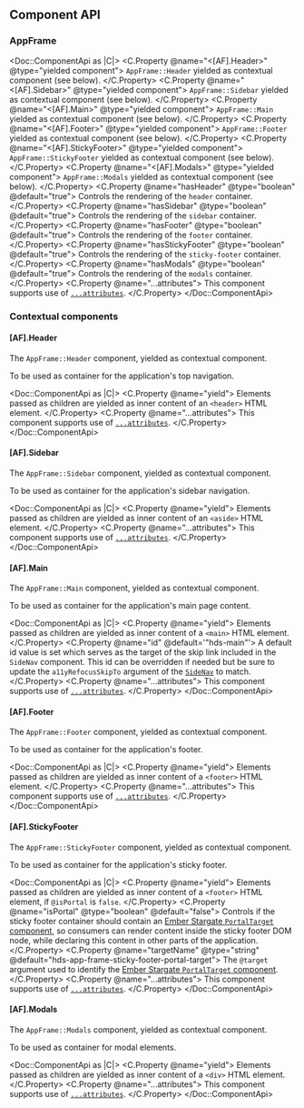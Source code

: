 ## Component API

### AppFrame

<Doc::ComponentApi as |C|>
  <C.Property @name="<[AF].Header>" @type="yielded component">
    `AppFrame::Header` yielded as contextual component (see below).
  </C.Property>
  <C.Property @name="<[AF].Sidebar>" @type="yielded component">
    `AppFrame::Sidebar` yielded as contextual component (see below).
  </C.Property>
  <C.Property @name="<[AF].Main>" @type="yielded component">
    `AppFrame::Main` yielded as contextual component (see below).
  </C.Property>
  <C.Property @name="<[AF].Footer>" @type="yielded component">
    `AppFrame::Footer` yielded as contextual component (see below).
  </C.Property>
  <C.Property @name="<[AF].StickyFooter>" @type="yielded component">
    `AppFrame::StickyFooter` yielded as contextual component (see below).
  </C.Property>
  <C.Property @name="<[AF].Modals>" @type="yielded component">
    `AppFrame::Modals` yielded as contextual component (see below).
  </C.Property>
  <C.Property @name="hasHeader" @type="boolean" @default="true">
    Controls the rendering of the `header` container.
  </C.Property>
  <C.Property @name="hasSidebar" @type="boolean" @default="true">
    Controls the rendering of the `sidebar` container.
  </C.Property>
  <C.Property @name="hasFooter" @type="boolean" @default="true">
    Controls the rendering of the `footer` container.
  </C.Property>
  <C.Property @name="hasStickyFooter" @type="boolean" @default="true">
    Controls the rendering of the `sticky-footer` container.
  </C.Property>
  <C.Property @name="hasModals" @type="boolean" @default="true">
    Controls the rendering of the `modals` container.
  </C.Property>
  <C.Property @name="...attributes">
    This component supports use of [`...attributes`](https://guides.emberjs.com/release/in-depth-topics/patterns-for-components/#toc_attribute-ordering).
  </C.Property>
</Doc::ComponentApi>

### Contextual components

#### [AF].Header

The `AppFrame::Header` component, yielded as contextual component.

To be used as container for the application's top navigation.

<Doc::ComponentApi as |C|>
  <C.Property @name="yield">
    Elements passed as children are yielded as inner content of an `<header>` HTML element.
  </C.Property>
  <C.Property @name="...attributes">
    This component supports use of [`...attributes`](https://guides.emberjs.com/release/in-depth-topics/patterns-for-components/#toc_attribute-ordering).
  </C.Property>
</Doc::ComponentApi>

#### [AF].Sidebar

The `AppFrame::Sidebar` component, yielded as contextual component.

To be used as container for the application's sidebar navigation.

<Doc::ComponentApi as |C|>
  <C.Property @name="yield">
    Elements passed as children are yielded as inner content of an `<aside>` HTML element.
  </C.Property>
  <C.Property @name="...attributes">
    This component supports use of [`...attributes`](https://guides.emberjs.com/release/in-depth-topics/patterns-for-components/#toc_attribute-ordering).
  </C.Property>
</Doc::ComponentApi>

#### [AF].Main

The `AppFrame::Main` component, yielded as contextual component.

To be used as container for the application's main page content.

<Doc::ComponentApi as |C|>
  <C.Property @name="yield">
    Elements passed as children are yielded as inner content of a `<main>` HTML element.
  </C.Property>
  <C.Property @name="id" @default='"hds-main"'>
    A default id value is set which serves as the target of the skip link included in the `SideNav` component. This id can be overridden if needed but be sure to update the `a11yRefocusSkipTo` argument of the [`SideNav`](/components/side-nav?tab=code#side-nav) to match.
  </C.Property>
  <C.Property @name="...attributes">
    This component supports use of [`...attributes`](https://guides.emberjs.com/release/in-depth-topics/patterns-for-components/#toc_attribute-ordering).
  </C.Property>
</Doc::ComponentApi>

#### [AF].Footer

The `AppFrame::Footer` component, yielded as contextual component.

To be used as container for the application's footer.

<Doc::ComponentApi as |C|>
  <C.Property @name="yield">
    Elements passed as children are yielded as inner content of a `<footer>` HTML element.
  </C.Property>
  <C.Property @name="...attributes">
    This component supports use of [`...attributes`](https://guides.emberjs.com/release/in-depth-topics/patterns-for-components/#toc_attribute-ordering).
  </C.Property>
</Doc::ComponentApi>

#### [AF].StickyFooter

The `AppFrame::StickyFooter` component, yielded as contextual component.

To be used as container for the application's sticky footer.

<Doc::ComponentApi as |C|>
  <C.Property @name="yield">
    Elements passed as children are yielded as inner content of a `<footer>` HTML element, if `@isPortal` is `false`.
  </C.Property>
  <C.Property @name="isPortal" @type="boolean" @default="false">
    Controls if the sticky footer container should contain an [Ember Stargate `PortalTarget` component](https://github.com/simonihmig/ember-stargate?tab=readme-ov-file#usage), so consumers can render content inside the sticky footer DOM node, while declaring this content in other parts of the application.
  </C.Property>
  <C.Property @name="targetName" @type="string" @default="hds-app-frame-sticky-footer-portal-target">
    The `@target` argument used to identify the [Ember Stargate `PortalTarget` component](https://github.com/simonihmig/ember-stargate?tab=readme-ov-file#usage).
  </C.Property>
  <C.Property @name="...attributes">
    This component supports use of [`...attributes`](https://guides.emberjs.com/release/in-depth-topics/patterns-for-components/#toc_attribute-ordering).
  </C.Property>
</Doc::ComponentApi>

#### [AF].Modals

The `AppFrame::Modals` component, yielded as contextual component.

To be used as container for modal elements.

<Doc::ComponentApi as |C|>
  <C.Property @name="yield">
    Elements passed as children are yielded as inner content of a `<div>` HTML element.
  </C.Property>
  <C.Property @name="...attributes">
    This component supports use of [`...attributes`](https://guides.emberjs.com/release/in-depth-topics/patterns-for-components/#toc_attribute-ordering).
  </C.Property>
</Doc::ComponentApi>
